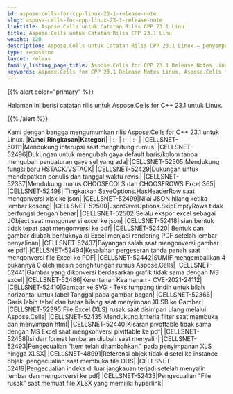 ```yaml
---
id: aspose-cells-for-cpp-linux-23-1-release-note
slug: aspose-cells-for-cpp-linux-23-1-release-note
linktitle: Aspose.Cells untuk Catatan Rilis CPP 23.1 Linu
title: Aspose.Cells untuk Catatan Rilis CPP 23.1 Linu
weight: 120
description: Aspose.Cells untuk Catatan Rilis CPP 23.1 Linux – penyempurnaan terbaru, fitur baru, dan perbaikan
type: repositor
layout: releas
family_listing_page_title: Aspose.Cells for CPP 23.1 Release Notes Linu
keywords: Aspose.Cells for CPP 23.1 Release Notes Linux, Aspose.Cells for CPP 23.1 Linux updates and fixe
---
```

{{% alert color="primary" %}}

Halaman ini berisi catatan rilis untuk Aspose.Cells for C++ 23.1 untuk Linux.

{{% /alert %}}

Kami dengan bangga mengumumkan rilis Aspose.Cells for C++ 23.1 untuk Linux.
|**Kunci**|**Ringkasan**|**Kategori**|
| :- | :- | :- |
|CELLSNET-50111|Mendukung interupsi saat menghitung rumus|
|CELLSNET-52496|Dukungan untuk mengubah gaya default baris/kolom tanpa mengubah pengaturan gaya sel yang ada|
|CELLSNET-52505|Mendukung fungsi baru HSTACK/VSTACK|
|CELLSNET-52429|Dukungan untuk mendapatkan penulis dan tanggal waktu revisi|
|CELLSNET-52337|Mendukung rumus CHOOSECOLS dan CHOOSEROWS Excel 365|
|CELLSNET-52498| Tingkatkan SaveOptions.HasHeaderRow saat mengonversi xlsx ke json|
|CELLSNET-52499|Nilai JSON hilang ketika lembar kosong|
|CELLSNET-52500|JsonSaveOptions.SkipEmptyRows tidak berfungsi dengan benar|
|CELLSNET-52502|Selalu ekspor excel sebagai JObject saat mengonversi excel ke json|
|CELLSNET-52418|Isian bentuk tidak tepat saat mengonversi ke pdf|
|CELLSNET-52420| Bentuk dan gambar diubah bentuknya di Excel menjadi rendering PDF setelah lembar penyalinan|
|CELLSNET-52437|Bayangan salah saat mengonversi gambar ke pdf|
|CELLSNET-52494|Kesalahan pergeseran tanda panah saat mengonversi file Excel ke PDF|
|CELLSNET-52442|SUMIF mengembalikan 4 bukannya 0 oleh mesin penghitungan rumus Aspose.Cells|
|CELLSNET-52441|Gambar yang dikonversi berdasarkan grafik tidak sama dengan MS excel|
|CELLSNET-52486|Kerentanan Keamanan - CVE-2021-24112|
|CELLSNET-52410|Gambar ke SVG - Teks tumpang tindih untuk bilah horizontal untuk label Tanggal pada gambar bagan|
|CELLSNET-52366| Garis lebih tebal dan batas hilang saat menyimpan XLSB ke Gambar|
|CELLSNET-52395|File Excel (XLS) rusak saat disimpan ulang melalui Aspose.Cells|
|CELLSNET-52435|Mendukung kriteria filter saat membuka dan menyimpan html|
|CELLSNET-52440|Kisaran pivottable tidak sama dengan MS Excel saat mengkonversi pivittable ke pdf|
|CELLSNET-52458|Isi dan format lembaran diubah saat menyalin|
|CELLSNET-52493|Pengecualian "Item telah ditambahkan." pada penyimpanan XLS hingga XLSX|
|CELLSNET-48991|Referensi objek tidak disetel ke instance objek. pengecualian saat membuka file ODS|
|CELLSNET-52419|Pengecualian indeks di luar jangkauan terjadi setelah menyalin lembar dan mengonversi ke pdf|
|CELLSNET-52433|Pengecualian "File rusak" saat memuat file XLSX yang memiliki hyperlink|
